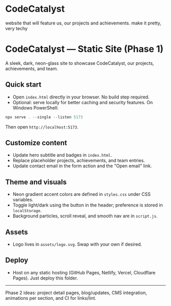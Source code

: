 # CodeCatalyst
website that will feature us, our projects and achievements. make it pretty, very techy 
# CodeCatalyst — Static Site (Phase 1)

A sleek, dark, neon-glass site to showcase CodeCatalyst, our projects, achievements, and team.

## Quick start

- Open `index.html` directly in your browser. No build step required.
- Optional: serve locally for better caching and security features. On Windows PowerShell:

```powershell
npx serve . --single --listen 5173
```

Then open `http://localhost:5173`.

## Customize content

- Update hero subtitle and badges in `index.html`.
- Replace placeholder projects, achievements, and team entries.
- Update contact email in the form action and the "Open email" link.

## Theme and visuals

- Neon gradient accent colors are defined in `styles.css` under CSS variables.
- Toggle light/dark using the button in the header; preference is stored in `localStorage`.
- Background particles, scroll reveal, and smooth nav are in `script.js`.

## Assets

- Logo lives in `assets/logo.svg`. Swap with your own if desired.

## Deploy

- Host on any static hosting (GitHub Pages, Netlify, Vercel, Cloudflare Pages). Just deploy this folder.

---

Phase 2 ideas: project detail pages, blog/updates, CMS integration, animations per section, and CI for links/lint.


